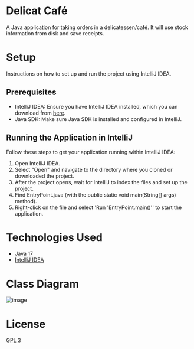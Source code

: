 # Delicat Café

A Java application for taking orders in a delicatessen/café.
It will use stock information from disk and save receipts.

# Setup

Instructions on how to set up and run the project using IntelliJ IDEA.

## Prerequisites

- IntelliJ IDEA: Ensure you have IntelliJ IDEA installed, which you can download
  from [here](https://www.jetbrains.com/idea/download/).
- Java SDK: Make sure Java SDK is installed and configured in IntelliJ.

## Running the Application in IntelliJ

Follow these steps to get your application running within IntelliJ IDEA:

1. Open IntelliJ IDEA.
2. Select "Open" and navigate to the directory where you cloned or downloaded the project.
3. After the project opens, wait for IntelliJ to index the files and set up the project.
4. Find EntryPoint.java (with the public static void main(String[] args) method).
5. Right-click on the file and select 'Run 'EntryPoint.main()'' to start the application.

# Technologies Used

- [Java 17](https://www.oracle.com/java/technologies/javase/jdk17-archive-downloads.html)
- [IntelliJ IDEA](https://www.jetbrains.com/idea/download/)

# Class Diagram

![image](https://github.com/Benjamin-Bergman/DelicatCafe/assets/166551442/35ed9a47-632f-4324-bf9c-1bd2f3836f6a)

# License

[GPL 3](https://www.gnu.org/licenses/gpl-3.0.html)
